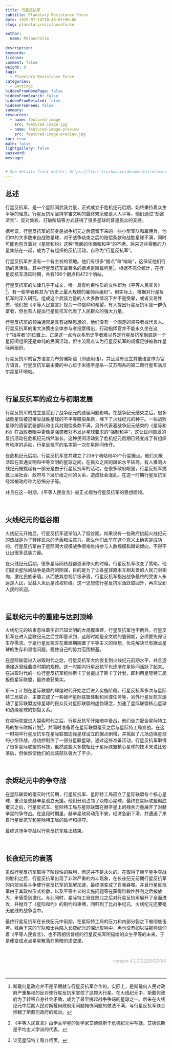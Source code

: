 ```yaml
---
title: 行星反抗军
subtitle: Planetary Resistance Force
date: 2025-07-14T10:40:07+08:00
slug: planetaryresistanceforce

author:
  name: Melancholie
  
description:
keywords:
license:
comment: false
weight: 0
tags:
  - Planetary Resistance Force
categories:
  - Settings
hiddenFromHomePage: false
hiddenFromSearch: false
hiddenFromRelated: false
hiddenFromFeed: false
summary:
resources:
  - name: featured-image
    src: featured-image.jpg
  - name: featured-image-preview
    src: featured-image-preview.jpg
toc: true
math: false
lightgallery: false
password:
message:


# See details front matter: https://fixit.lruihao.cn/documentation/content-management/introduction/#front-matter
---
```


<!--more-->

## 总述

行星反抗军，是一个星际间武装力量，正式成立于危机纪元后期，始终秉持着众生平等的理念。行星反抗军坚持宇宙文明的最终繁荣便是人人平等，他们通过“劫富济贫”、反对集权、打破阶级等方式获得了很多星球的普通民众的支持。

据考证，行星反抗军的前身是战争纪元之后遗留下来的一些小型军队和雇佣兵，他们中的大多数来自战败星球，对于战争结束之后的赔偿条款和战胜星球不满，同时可能也包含着对《星际和约》这种“表面的体面和和平”的不满。后来这些零散的力量集结在一起，成为了有组织的反抗活动，自称为“行星反抗军”。

行星反抗军并没有一个有主权的领地。他们有很多“据点”和“哨站”，这保证他们行动的灵活性。其中行星反抗军最著名的据点是斯戴何星[^Stehe]。根据不完全统计，在行星反抗军活跃时期，共有166个据点和472个哨站。

行星反抗军的法律几乎不成文，唯一具有约束性质的文件即为《平等人民宣言》[^平等人民宣言]。有一些学者称其为“历史上最大规模的雇佣兵组织”。但实际上，根据对行星反抗军的深入研究，组成这个武装力量的人大多数情况下并不是受雇，或者交易性质，他们把《平等人民宣言》视为一种信仰和希望，有人提出行星反抗军是一群仇富者，但也有人提出行星反抗军代表了人民群众的强大力量。

行星反抗军的领袖通常是具有战略思想的，他们没有一个固定的领导者或代言人。行星反抗军的重大决策由全体参与者投票得出，行动指挥官并不能永久坐在这个“指挥者”的位置上。正是这一点令众多历史学者难以界定行星反抗军到底是一个星际间组织还是单纯的民间活动，但主流观点认为行星反抗军的规模足够被称作星际间组织。

行星反抗军的官方语言为布劳诺斯语（即通用语），并且没有设立其他语言作为官方语言。行星反抗军最主要的中心位于米德辛星系—艾苏陶系的第二颗行星布洛尼尔星星环哨站。

<br/>

## 行星反抗军的成立与初期发展

行星反抗军的成立是受到了战争纪元的遗留问题影响。在战争纪元结束之后，很多战败星球被迫接受战胜星球的不平等赔偿条款，埋下了火线纪元的种子。一些战败星球的遗留武装部队和士兵对赔偿条款不满，另外代表着战争纪元结束的《星际和约》在战败者眼中更像是强盛者对不发达星球要求的“强制和平”，这让民间自发的反抗活动在危机纪元悄然滋长。这种民间活动到了危机纪元后期已经变成了有组织有秩序的运动，行星反抗军的名字第一次在星际间传开。

在危机纪元后期，行星反抗军总共建立了239个哨站和43个行星据点。他们大概活跃在普通文明和中等文明的星球之间，在民众之间的舆论水平较高。有人推测火线纪元被挑起有一部分是由于行星反抗军的活动，在很多政府眼里，行星反抗军挑拨上层社会、政府与下层阶级之间的关系，造成社会混乱。在这一时期行星反抗军经常被政府称为恐怖分子等。

并且在这一时期，《平等人民宣言》被正式视为行星反抗军的思想纲领。

<br/>

## 火线纪元的低谷期

火线纪元开始后，行星反抗军逐渐陷入了低谷期。如果说有一些政府挑起火线纪元的热战是为了转移民众的矛盾和注意力，那么他们此举在这个意义上确实是成功的。行星反抗军由于星际间大规模战争很难维持参与人数规模和舆论倾向，不得不让出很多武装力量。

在火线纪元后期，很多星际间热战都逐渐停火的时候，行星反抗军改变了策略。他们提出星际间战争是政府的阴谋，目的是为了让各星球原本互相友爱的人民刀剑相向，激化民族矛盾，从而使其忽视阶级矛盾。行星反抗军指出战争最终的受害人永远是人民，受益人永远是政权阶级。这一思想使行星反抗军活跃度回升，再次受到人民的欢迎。

<br/>

## 星联纪元中的重建与达到顶峰

火线纪元的结束意味着宇宙已知文明的大规模重建，行星反抗军也不例外。行星反抗军在进入星联纪元之后立即意识到，这段时期是全文明的脆弱期，必须要先保证生存需求。于是行星反抗军在重建期搁置了平等主义的理想，优先解决已有据点星球的生存和温饱问题，稳住自己的势力范围根基。

在星际联盟进入进取时代之后，行星反抗军大约恢复到火线纪元前期水平，并且逐渐接近曾经鼎盛时期的规模。这一时期内行星反抗军也逐渐在星际间活跃了起来。在进取时代的一位行星反抗军统帅斯卡丁曾提出了斯卡丁计划，即利用星际特工局扳倒星际联盟，最终收获果实。

斯卡丁计划在星际联盟的辉煌时代开始之后进入实施阶段。行星反抗军多次与星际特工局联合，主要完成了一些破坏星际联盟体制和间谍任务等，另外行星反抗军煽动了星际联盟边缘星球的民众反对星际联盟的虚伪理念，加速了星际联盟核心星球和边缘星球的割裂关系。

在星际联盟进入探索时代之后，行星反抗军开始暗中备战，他们全力配合星际特工局的黎卡欧斯计划[^黎卡欧斯计划]，并同时准备着在星际联盟覆灭之后与星际特工局宣战。在这一时期中行星反抗军在星际联盟边缘星球设立的据点剧增，并挑起了几场边缘星球的小型热战，成功控制住了一部分星联星球。通过这些准备活动，行星反抗军取得了很多星际联盟的科技，虽然这些大多数相比于星际联盟核心星球的技术来说比较落后，但依然使他们的武装部队强大了不少。

<br/>

## 余烬纪元中的争夺战

在星际联盟的覆灭时代前期，行星反抗军、星际特工局孤立了星际联盟各个核心星球，重点是使赫辛星孤立无援。他们分别占领了众核心星球。最终在星际联盟彻底覆灭之后，行星反抗军、星际特工局与星际联盟在赫辛星上的残余力量展开了对赫辛星的争夺战。在这段时期里，赫辛星政局动荡不安，经济急剧下滑，并遭遇了来自行星反抗军和星际特工局的破坏和掠夺。

最终这场争夺战以行星反抗军胜出结束。

<br/>

## 长夜纪元的衰落

虽然行星反抗军取得了阶段性的胜利，但这并不是永久的。在取得了赫辛星争夺战的胜利之后，行星反抗军出现了非常严重的内斗现象，在长夜纪元前期行星反抗军的内部派系斗争使行星反抗军的瓦解加速，最终演变成了自我吞噬。并且行星反抗军由于其政权形式松散，以及平等主义的实施问题等在获得阶段性胜利之后被放大，矛盾受到激化。与此同时，星际特工局在败北之后对行星反抗军展开了全面进攻，并抛弃了《星际和约》的制约和束缚，回归到了比战争纪元、火线纪元还要毫无底线的战争当中。

最终行星反抗军在长夜纪元中前期，在星际特工局的压力和内部分裂之下被彻底击垮。残余下来的军队和士兵陷入长夜纪元的深远影响中，再也没有如以往那样信仰着《平等人民宣言》，也不再相信曾经的行星反抗军所描绘的众生平等的未来，于是便变成点点星星散落在黑暗的虚空里。

<br/>

<div style="text-align:right;">
<font color=#A9A9A9> 

*version 4.1.0(2025/07/14)* 

</font>
</div>

<br/>

[^Stehe]: 斯戴何星政府并不是早期就与行星反抗军合作的。实际上，是斯戴何人民对政府严重集权的反对使行星反抗军掌控了这颗大行星。在火线纪元中，斯戴何政府为了转移自身社会矛盾，成为了最早挑起战争争端的星球之一。后来在火线纪元中后期人民对斯戴何政府用问题掩饰问题的做法不满，与行星反抗军联合推翻了斯戴何政府的统治。
[^平等人民宣言]: 《平等人民宣言》由伊兰华星的哲学家艾德佩斯于危机纪元中写就。艾德佩斯是平均主义学派的代表。
[^黎卡欧斯计划]: 详见星际特工局介绍页。